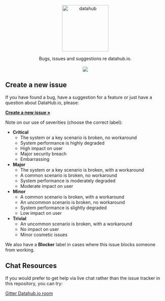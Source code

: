 <p align="center">
  <a href="https://datahub.io/">
    <img alt="datahub" src="http://datahub.io/static/img/logo-cube.png" width="146">
  </a>
</p>

<p align="center">
  Bugs, issues and suggestions re datahub.io.
  <br />
  <br /><a href="https://gitter.im/datahubio/chat"><img src="https://img.shields.io/gitter/room/frictionlessdata/chat.svg" /></a>
</p>

## Create a new issue

If you have found a bug, have a suggestion for a feature or just have a question about DataHub.io, please:

**[Create a new issue &raquo;](https://github.com/datahubio/qa/issues/new)**

Note on our use of severities (choose the correct label):
- **Critical**
  - The system or a key scenario is broken, no workaround
  - System performance is highly degraded
  - High impact on user
  - Major security breach
  - Embarrassing
- **Major**
  - The system or a key scenario is broken, with a workaround
  - A common scenario is broken, no workaround
  - System performance is moderately degraded
  - Moderate impact on user
- **Minor** 
  - A common scenario is broken, with a workaround
  - An uncommon scenario is broken, no workaround
  - System performance is slightly degraded
  - Low impact on user
- **Trivial**
  - An uncommon scenario is broken, with a workaround
  - No impact on user
  - Minor cosmetic issues

We also have a **Blocker** label in cases where this issue blocks someone from working.

## Chat Resources

If you would prefer to get help via live chat rather than the issue tracker in
this repository, you can try:

[Gitter Datahub.io room](https://gitter.im/datahubio/)
